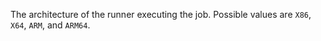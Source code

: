 The architecture of the runner executing the job. Possible values are `X86`, `X64`, `ARM`, and `ARM64`.
